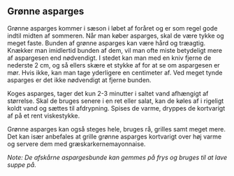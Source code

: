 ## Grønne asparges

Grønne asparges kommer i sæson i løbet af foråret og er som regel gode
indtil midten af sommeren. Når man køber asparges, skal de være tykke og
meget faste. Bunden af grønne asparges kan være hård og træagtig.
Knækker man imidlertid bunden af dem, vil man ofte miste betydeligt mere
af aspargesen end nødvendigt. I stedet kan man med en kniv fjerne de
nederste 2 cm, og så ellers skære et stykke af for at se om aspargesen
er mør. Hvis ikke, kan man tage yderligere en centimeter af. Ved meget
tynde asparges er det ikke nødvendigt at fjerne bunden.

Koges asparges, tager det kun 2-3 minutter i saltet vand afhængigt af
størrelse. Skal de bruges senere i en ret eller salat, kan de køles af i
rigeligt koldt vand og sættes til afdrypning. Spises de varme, dryppes
de kortvarigt af på et rent viskestykke.

Grønne asparges kan også steges hele, bruges rå, grilles samt meget
mere. Det kan især anbefales at grille grønne asparges kortvarigt over
høj varme og servere dem med græskarkernemayonnaise.

*Note: De afskårne aspargesbunde kan gemmes på frys og bruges til at
lave suppe på.*


